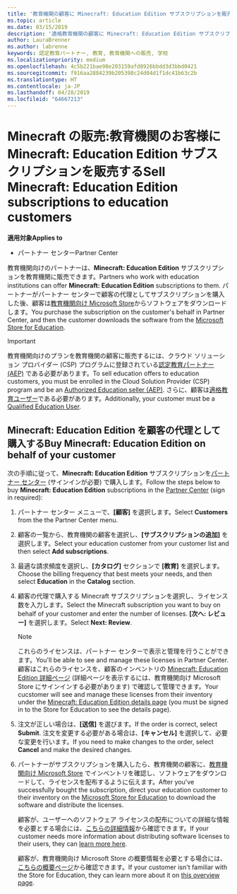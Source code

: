 ```yaml
---
title: '教育機関の顧客に Minecraft: Education Edition サブスクリプションを販売する'
ms.topic: article
ms.date: 03/15/2019
description: '適格教育機関の顧客に Minecraft: Education Edition サブスクリプションを販売します。'
author: LauraBrenner
ms.author: labrenne
keywords: 認定教育パートナー, 教育, 教育機関への販売, 学校
ms.localizationpriority: medium
ms.openlocfilehash: 4c5b221bae98e203159afd8926bbdd3d3bbd0421
ms.sourcegitcommit: f916aa2884239b205398c24d04d1f1dc41b63c2b
ms.translationtype: HT
ms.contentlocale: ja-JP
ms.lasthandoff: 04/28/2019
ms.locfileid: "64667213"
---
```

# <a name="sell-minecraft-education-edition-subscriptions-to-education-customers"></a><span data-ttu-id="20e77-104">Minecraft の販売:教育機関のお客様に Minecraft: Education Edition サブスクリプションを販売する</span><span class="sxs-lookup"><span data-stu-id="20e77-104">Sell Minecraft: Education Edition subscriptions to education customers</span></span>

<span data-ttu-id="20e77-105">**適用対象**</span><span class="sxs-lookup"><span data-stu-id="20e77-105">**Applies to**</span></span>

-  <span data-ttu-id="20e77-106">パートナー センター</span><span class="sxs-lookup"><span data-stu-id="20e77-106">Partner Center</span></span>

<span data-ttu-id="20e77-107">教育機関向けのパートナーは、**Minecraft: Education Edition** サブスクリプションを教育機関に販売できます。</span><span class="sxs-lookup"><span data-stu-id="20e77-107">Partners who work with education institutions can offer **Minecraft: Education Edition** subscriptions to them.</span></span> <span data-ttu-id="20e77-108">パートナーがパートナー センターで顧客の代理としてサブスクリプションを購入した後、顧客は[教育機関向け Microsoft Store](https://educationstore.microsoft.com)からソフトウェアをダウンロードします。</span><span class="sxs-lookup"><span data-stu-id="20e77-108">You purchase the subscription on the customer's behalf in Partner Center, and then the customer downloads the software from the [Microsoft Store for Education](https://educationstore.microsoft.com).</span></span> 

>[!IMPORTANT]
><span data-ttu-id="20e77-109">教育機関向けのプランを教育機関の顧客に販売するには、クラウド ソリューション プロバイダー (CSP) プログラムに登録されている[認定教育パートナー (AEP)](https://www.mepn.com) である必要があります。</span><span class="sxs-lookup"><span data-stu-id="20e77-109">To sell education offers to education customers, you must be enrolled in the Cloud Solution Provider (CSP) program and be an [Authorized Education seller (AEP)](https://www.mepn.com).</span></span> <span data-ttu-id="20e77-110">さらに、顧客は[適格教育ユーザー](https://www.microsoftvolumelicensing.com/DocumentSearch.aspx?Mode=3&DocumentTypeId=7)である必要があります。</span><span class="sxs-lookup"><span data-stu-id="20e77-110">Additionally, your customer must be a [Qualified Education User](https://www.microsoftvolumelicensing.com/DocumentSearch.aspx?Mode=3&DocumentTypeId=7).</span></span>  

 
## <a name="buy-minecraft-education-edition-on-behalf-of-your-customer"></a><span data-ttu-id="20e77-111">**Minecraft: Education Edition** を顧客の代理として購入する</span><span class="sxs-lookup"><span data-stu-id="20e77-111">Buy **Minecraft: Education Edition** on behalf of your customer</span></span>

<span data-ttu-id="20e77-112">次の手順に従って、**Minecraft: Education Edition** サブスクリプションを[パートナー センター](https://partnercenter.microsoft.com/pcv/dashboard/overview
) (サインインが必要) で購入します。</span><span class="sxs-lookup"><span data-stu-id="20e77-112">Follow the steps below to buy **Minecraft: Education Edition** subscriptions in the [Partner Center](https://partnercenter.microsoft.com/pcv/dashboard/overview
) (sign in required):</span></span>

  1.  <span data-ttu-id="20e77-113">パートナー センター メニューで、**[顧客]** を選択します。</span><span class="sxs-lookup"><span data-stu-id="20e77-113">Select **Customers** from the the Partner Center menu.</span></span>
  
  2.  <span data-ttu-id="20e77-114">顧客の一覧から、教育機関の顧客を選択し、**[サブスクリプションの追加]** を選択します。</span><span class="sxs-lookup"><span data-stu-id="20e77-114">Select your education customer from your customer list and then select **Add subscriptions**.</span></span>
  
  3.  <span data-ttu-id="20e77-115">最適な請求頻度を選択し、**[カタログ]** セクションで **[教育]** を選択します。</span><span class="sxs-lookup"><span data-stu-id="20e77-115">Choose the billing frequency that best meets your needs, and then select **Education** in the **Catalog** section.</span></span>

  4.  <span data-ttu-id="20e77-116">顧客の代理で購入する Minecraft サブスクリプションを選択し、ライセンス数を入力します。</span><span class="sxs-lookup"><span data-stu-id="20e77-116">Select the Minecraft subscription you want to buy on behalf of your customer and enter the number of licenses.</span></span> <span data-ttu-id="20e77-117">**[次へ: レビュー]** を選択します。</span><span class="sxs-lookup"><span data-stu-id="20e77-117">Select **Next: Review**.</span></span>

      >[!NOTE]
      ><span data-ttu-id="20e77-118">これらのライセンスは、パートナー センターで表示と管理を行うことができます。</span><span class="sxs-lookup"><span data-stu-id="20e77-118">You'll be able to see and manage these licenses in Partner Center.</span></span> <span data-ttu-id="20e77-119">顧客はこれらのライセンスを、顧客のインベントリの [Minecraft: Education Edition 詳細ページ](https://educationstore.microsoft.com/en-us/store/details/minecraft-education-edition/9nblggh4r2r6) (詳細ページを表示するには、教育機関向け Microsoft Store にサインインする必要があります) で確認して管理できます。</span><span class="sxs-lookup"><span data-stu-id="20e77-119">Your cucstomer will see and manage these licenses from their inventory under the [Minecraft: Education Edition details page](https://educationstore.microsoft.com/en-us/store/details/minecraft-education-edition/9nblggh4r2r6) (you must be signed in to the Store for Education to see the details page).</span></span> 

  5.  <span data-ttu-id="20e77-120">注文が正しい場合は、**[送信]** を選びます。</span><span class="sxs-lookup"><span data-stu-id="20e77-120">If the order is correct, select **Submit**.</span></span> <span data-ttu-id="20e77-121">注文を変更する必要がある場合は、**[キャンセル]** を選択して、必要な変更を行います。</span><span class="sxs-lookup"><span data-stu-id="20e77-121">If you need to make changes to the order, select **Cancel** and make the desired changes.</span></span>   

  6.  <span data-ttu-id="20e77-122">パートナーがサブスクリプションを購入したら、教育機関の顧客に、[教育機関向け Microsoft Store](https://educationstore.microsoft.com) でインベントリを確認し、ソフトウェアをダウンロードして、ライセンスを配布するように伝えます。</span><span class="sxs-lookup"><span data-stu-id="20e77-122">After you've successfully bought the subscription, direct your education customer to their inventory on the [Microsoft Store for Education](https://educationstore.microsoft.com) to download the software and distribute the licenses.</span></span>

      <span data-ttu-id="20e77-123">顧客が、ユーザーへのソフトウェア ライセンスの配布についての詳細な情報を必要とする場合には、[こちらの詳細情報](https://docs.microsoft.com/education/windows/school-get-minecraft#distribute-minecraft)から確認できます。</span><span class="sxs-lookup"><span data-stu-id="20e77-123">If your customer needs more information about distributing software licenses to their users, they can [learn more here](https://docs.microsoft.com/education/windows/school-get-minecraft#distribute-minecraft).</span></span>  
  
      <span data-ttu-id="20e77-124">顧客が、教育機関向け Microsoft Store の概要情報を必要とする場合には、[こちらの概要ページ](https://docs.microsoft.com/microsoft-store/windows-store-for-business-overview)から確認できます。</span><span class="sxs-lookup"><span data-stu-id="20e77-124">If your customer isn't familiar with the Store for Education, they can learn more about it on [this overview page](https://docs.microsoft.com/microsoft-store/windows-store-for-business-overview).</span></span>  

      

